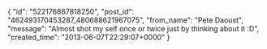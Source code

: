  {
   "id": "522176867818250",
   "post_id": "462493170453287_480688621967075",
   "from_name": "Pete Daoust",
   "message": "Almost shot my self once or twice just by thinking about it :D",
   "created_time": "2013-06-07T22:29:07+0000"
 }
